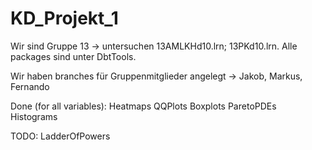 # KD_Projekt_1

Wir sind Gruppe 13 -> untersuchen 13AMLKHd10.lrn; 13PKd10.lrn. 
Alle packages sind unter DbtTools. 

Wir haben branches für Gruppenmitglieder angelegt -> Jakob, Markus, Fernando

Done (for all variables): 
Heatmaps
QQPlots
Boxplots
ParetoPDEs
Histograms



TODO:
LadderOfPowers
